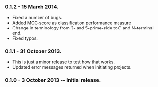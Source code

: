 ### 0.1.2 - 15 March 2014.

- Fixed a number of bugs.
- Added MCC-score as classification performance measure
- Change in terminology from 3- and 5-prime-side to C and N-terminal end.
- Fixed typos.

### 0.1.1 - 31 October 2013.

- This is just a minor release to test how that works.
- Updated error messages returned when initiating projects.

### 0.1.0 - 3 October 2013 -- Initial release.
